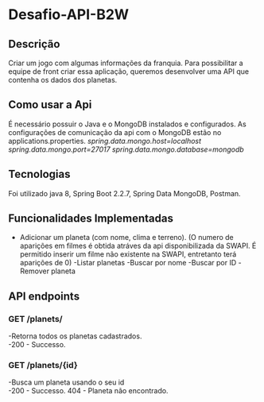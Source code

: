 # Desafio-API-B2W

## Descrição 
   Criar um jogo com algumas informações da franquia. Para possibilitar a equipe de front criar essa aplicação, queremos desenvolver uma API que contenha os dados dos planetas.
   
## Como usar a Api
   É necessário possuir o Java e o MongoDB instalados e configurados.
   As configurações de comunicação da api com o MongoDB estão no applications.properties.
      _spring.data.mongo.host=localhost
      spring.data.mongo.port=27017
      spring.data.mongo.database=mongodb_
   
## Tecnologias 
   Foi utilizado java 8, Spring Boot 2.2.7, Spring Data MongoDB, Postman.
   
## Funcionalidades Implementadas

- Adicionar um planeta (com nome, clima e terreno). (O numero de aparições em filmes é obtida atráves da api disponibilizada da SWAPI. É permitido inserir um filme não existente na SWAPI, entretanto terá aparições de 0)
-Listar planetas
-Buscar por nome
-Buscar por ID
-Remover planeta

## API endpoints

### GET /planets/
-Retorna todos os planetas cadastrados.  
-200 - Successo.    

### GET /planets/{id}
-Busca um planeta usando o seu id  
-200 - Successo. 404 - Planeta não encontrado.
